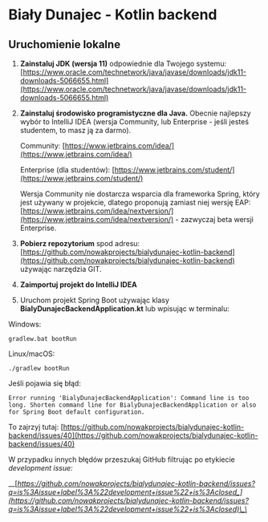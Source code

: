 # Biały Dunajec - Kotlin backend


## Uruchomienie lokalne



1. **Zainstaluj JDK \(wersja 11\)** odpowiednie dla Twojego systemu: [https://www.oracle.com/technetwork/java/javase/downloads/jdk11-downloads-5066655.html](https://www.oracle.com/technetwork/java/javase/downloads/jdk11-downloads-5066655.html)
2. **Zainstaluj środowisko programistyczne dla Java.** Obecnie najlepszy wybór to IntelliJ IDEA \(wersja Community, lub Enterprise - jeśli jesteś studentem, to masz ją za darmo\).

   Community: [https://www.jetbrains.com/idea/](https://www.jetbrains.com/idea/) 

   Enterprise \(dla studentów\): [https://www.jetbrains.com/student/](https://www.jetbrains.com/student/)

   Wersja Community nie dostarcza wsparcia dla frameworka Spring, który jest używany w projekcie, dlatego proponują zamiast niej wersję EAP: [https://www.jetbrains.com/idea/nextversion/](https://www.jetbrains.com/idea/nextversion/) - zazwyczaj beta wersji Enterprise.

3. **Pobierz repozytorium** spod adresu: [https://github.com/nowakprojects/bialydunajec-kotlin-backend](https://github.com/nowakprojects/bialydunajec-kotlin-backend) używając narzędzia GIT.
4. **Zaimportuj projekt do IntelliJ IDEA**
5. Uruchom projekt Spring Boot używając klasy **BialyDunajecBackendApplication.kt** lub wpisując w terminalu:

Windows:

```text
gradlew.bat bootRun
```

Linux/macOS:

```text
./gradlew bootRun
```

Jeśli pojawia się błąd:

```text
Error running 'BialyDunajecBackendApplication': Command line is too long. Shorten command line for BialyDunajecBackendApplication or also for Spring Boot default configuration.
```

To zajrzyj tutaj: [https://github.com/nowakprojects/bialydunajec-kotlin-backend/issues/40](https://github.com/nowakprojects/bialydunajec-kotlin-backend/issues/40)



W przypadku innych błędów przeszukaj GitHub filtrując po etykiecie _development issue:_

\_\_[_https://github.com/nowakprojects/bialydunajec-kotlin-backend/issues?q=is%3Aissue+label%3A%22development+issue%22+is%3Aclosed_](https://github.com/nowakprojects/bialydunajec-kotlin-backend/issues?q=is%3Aissue+label%3A%22development+issue%22+is%3Aclosed)\_\_

